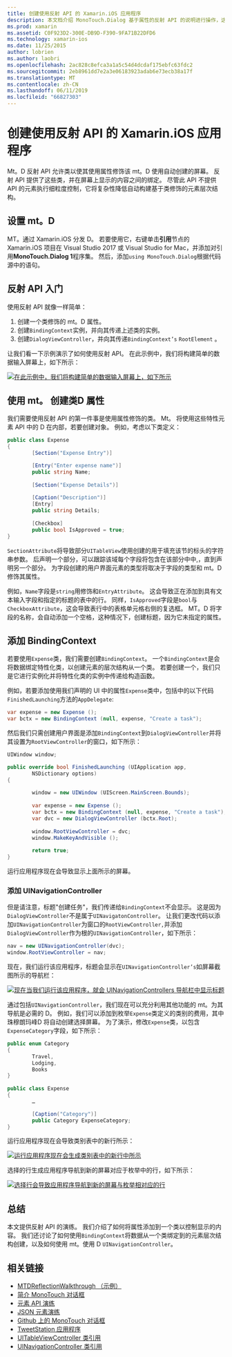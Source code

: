 ```yaml
---
title: 创建使用反射 API 的 Xamarin.iOS 应用程序
description: 本文档介绍 MonoTouch.Dialog 基于属性的反射 API 的说明进行操作，这将创建基于使用属性修饰的类的 UI。
ms.prod: xamarin
ms.assetid: C0F923D2-300E-DB9D-F390-9FA71B22DFD6
ms.technology: xamarin-ios
ms.date: 11/25/2015
author: lobrien
ms.author: laobri
ms.openlocfilehash: 2ac828c8efca3a1a5c54d4dcdaf175ebfc63fdc2
ms.sourcegitcommit: 2eb8961dd7e2a3e06183923adab6e73ecb38a17f
ms.translationtype: MT
ms.contentlocale: zh-CN
ms.lasthandoff: 06/11/2019
ms.locfileid: "66827303"
---
```

# <a name="creating-a-xamarinios-application-using-the-reflection-api"></a>创建使用反射 API 的 Xamarin.iOS 应用程序

Mt。D 反射 API 允许类以使其使用属性修饰该 mt。D 使用自动创建的屏幕。 反射 API 提供了这些类，并在屏幕上显示的内容之间的绑定。 尽管此 API 不提供 API 的元素执行细粒度控制，它将复杂性降低自动构建基于类修饰的元素层次结构。

## <a name="setting-up-mtd"></a>设置 mt。D

MT。通过 Xamarin.iOS 分发 D。 若要使用它，右键单击**引用**节点的 Xamarin.iOS 项目在 Visual Studio 2017 或 Visual Studio for Mac，并添加对引用**MonoTouch.Dialog 1**程序集。 然后，添加`using MonoTouch.Dialog`根据代码源中的语句。

## <a name="getting-started-with-the-reflection-api"></a>反射 API 入门

使用反射 API 就像一样简单：

1.  创建一个类修饰的 mt。D 属性。
1.  创建`BindingContext`实例，并向其传递上述类的实例。 
1.  创建`DialogViewController`，并向其传递`BindingContext’s` `RootElement` 。 


让我们看一下示例演示了如何使用反射 API。 在此示例中，我们将构建简单的数据输入屏幕上，如下所示：

 [![](reflection-api-walkthrough-images/01-expense-entry.png "在此示例中，我们将构建简单的数据输入屏幕上，如下所示")](reflection-api-walkthrough-images/01-expense-entry.png#lightbox)

## <a name="creating-a-class-with-mtd-attributes"></a>使用 mt。 创建类D 属性

我们需要使用反射 API 的第一件事是使用属性修饰的类。 Mt。 将使用这些特性元素 API 中的 D 在内部，若要创建对象。 例如，考虑以下类定义：

```csharp
public class Expense
{
        [Section("Expense Entry")]

        [Entry("Enter expense name")]
        public string Name;
        
        [Section("Expense Details")]
  
        [Caption("Description")]
        [Entry]
        public string Details;
        
        [Checkbox]
        public bool IsApproved = true;
}
```

`SectionAttribute`将导致部分`UITableView`使用创建的用于填充该节的标头的字符串参数。 后声明一个部分，可以跟踪该域每个字段将包含在该部分中中,，直到声明另一个部分。
为字段创建的用户界面元素的类型将取决于字段的类型和 mt。D 修饰其属性。

例如，`Name`字段是`string`用修饰和`EntryAttribute`。 这会导致正在添加到具有文本输入字段和指定的标题的表中的行。 同样，`IsApproved`字段是`bool`与`CheckboxAttribute`，这会导致表行中的表格单元格右侧的复选框。 MT。D 将字段的名称，会自动添加一个空格，这种情况下，创建标题，因为它未指定的属性。

## <a name="adding-the-bindingcontext"></a>添加 BindingContext

若要使用`Expense`类，我们需要创建`BindingContext`。 一个`BindingContext`是会将数据绑定特性化类，以创建元素的层次结构从一个类。 若要创建一个，我们只是它进行实例化并将特性化类的实例中传递给构造函数。

例如，若要添加使用我们声明的 UI 中的属性`Expense`类中，包括中的以下代码`FinishedLaunching`方法的`AppDelegate`:

```csharp
var expense = new Expense ();
var bctx = new BindingContext (null, expense, "Create a task");
```

然后我们只需创建用户界面是添加`BindingContext`到`DialogViewController`并将其设置为`RootViewController`的窗口，如下所示：

```csharp
UIWindow window;

public override bool FinishedLaunching (UIApplication app, 
        NSDictionary options)
{
   
        window = new UIWindow (UIScreen.MainScreen.Bounds);
            
        var expense = new Expense ();
        var bctx = new BindingContext (null, expense, "Create a task");
        var dvc = new DialogViewController (bctx.Root);
            
        window.RootViewController = dvc;
        window.MakeKeyAndVisible ();
            
        return true;
}
```

运行应用程序现在会导致显示上面所示的屏幕。

### <a name="adding-a-uinavigationcontroller"></a>添加 UINavigationController

但是请注意，标题"创建任务"，我们传递给`BindingContext`不会显示。 这是因为`DialogViewController`不是属于`UINavigatonController`。 让我们更改代码以添加`UINavigationController`为窗口的`RootViewController,`并添加`DialogViewController`作为根的`UINavigationController`，如下所示：

```csharp
nav = new UINavigationController(dvc);
window.RootViewController = nav;
```

现在，我们运行该应用程序，标题会显示在`UINavigationController’s`如屏幕截图所示的导航栏：

 [![](reflection-api-walkthrough-images/02-create-task.png "现在当我们运行该应用程序，就会 UINavigationControllers 导航栏中显示标题")](reflection-api-walkthrough-images/02-create-task.png#lightbox)

通过包括`UINavigationController`，我们现在可以充分利用其他功能的 mt。为其导航是必需的 D。 例如，我们可以添加到枚举`Expense`类定义的类别的费用，其中珠穆朗玛峰D 将自动创建选择屏幕。 为了演示，修改`Expense`类，以包含`ExpenseCategory`字段，如下所示：

```csharp
public enum Category
{
        Travel,
        Lodging,
        Books
}
        
public class Expense
{
        …

        [Caption("Category")]
        public Category ExpenseCategory;
}
```

运行应用程序现在会导致类别表中的新行所示：

 [![](reflection-api-walkthrough-images/03-set-details.png "运行应用程序现在会生成类别表中的新行中所示")](reflection-api-walkthrough-images/03-set-details.png#lightbox)

选择的行生成应用程序导航到新的屏幕对应于枚举中的行，如下所示：

 [![](reflection-api-walkthrough-images/04-set-category.png "选择行会导致应用程序导航到新的屏幕与枚举相对应的行")](reflection-api-walkthrough-images/04-set-category.png#lightbox)

 <a name="Summary" />


## <a name="summary"></a>总结

本文提供反射 API 的演练。 我们介绍了如何将属性添加到一个类以控制显示的内容。 我们还讨论了如何使用`BindingContext`将数据从一个类绑定到的元素层次结构创建，以及如何使用 mt。使用 D `UINavigationController`。


## <a name="related-links"></a>相关链接

- [MTDReflectionWalkthrough （示例）](https://developer.xamarin.com/samples/monotouch/MTDReflectionWalkthrough/)
- [简介 MonoTouch 对话框](~/ios/user-interface/monotouch.dialog/index.md)
- [元素 API 演练](~/ios/user-interface/monotouch.dialog/elements-api-walkthrough.md)
- [JSON 元素演练](~/ios/user-interface/monotouch.dialog/monotouch.dialog-json-markup.md)
- [Github 上的 MonoTouch 对话框](https://github.com/migueldeicaza/MonoTouch.Dialog)
- [TweetStation 应用程序](https://github.com/migueldeicaza/TweetStation)
- [UITableViewController 类引用](https://developer.apple.com/library/ios/#DOCUMENTATION/UIKit/Reference/UITableViewController_Class/Reference/Reference.html)
- [UINavigationController 类引用](https://developer.apple.com/library/ios/#documentation/UIKit/Reference/UINavigationController_Class/Reference/Reference.html)
